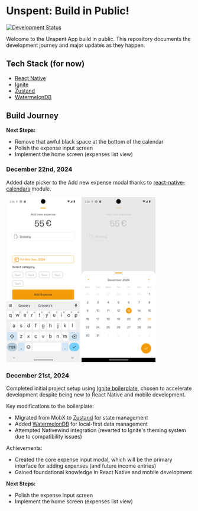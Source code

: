 # Unspent: Build in Public!

[![Development Status](https://img.shields.io/badge/Status-In%20Development-yellow)]()

Welcome to the Unspent App build in public. This repository documents the development journey and major updates as they happen.

## Tech Stack (for now)
- [React Native](https://reactnative.dev/)
- [Ignite](https://github.com/infinitered/ignite)
- [Zustand](https://github.com/pmndrs/zustand)
- [WatermelonDB](https://github.com/Nozbe/WatermelonDB)

## Build Journey

**Next Steps:**
- Remove that awful black space at the bottom of the calendar
- Polish the expense input screen
- Implement the home screen (expenses list view)

### December 22nd, 2024
Added date picker to the Add new expense modal thanks to [react-native-calendars](https://github.com/wix/react-native-calendars) module.

<img src="docs%2Fresources%2F2024-12-22.png" width="200"/>
<img src="docs%2Fresources%2F2024-12-22%281%29.png" width="200"/>

### December 21st, 2024
Completed initial project setup using [Ignite boilerplate](https://github.com/infinitered/ignite), chosen to accelerate development despite being new to React Native and mobile development.

Key modifications to the boilerplate:
- Migrated from MobX to [Zustand](https://github.com/pmndrs/zustand) for state management
- Added [WatermelonDB](https://github.com/Nozbe/WatermelonDB) for local-first data management
- Attempted Nativewind integration (reverted to Ignite's theming system due to compatibility issues)

Achievements:
- Created the core expense input modal, which will be the primary interface for adding expenses (and future income entries)
- Gained foundational knowledge in React Native and mobile development

**Next Steps:**
- Polish the expense input screen
- Implement the home screen (expenses list view)

